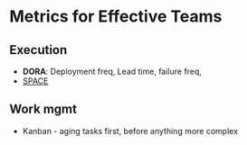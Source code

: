# Metrics for Effective Teams

## Execution

- **DORA**: Deployment freq, Lead time, failure freq, 
- [SPACE](https://www.infoq.com/news/2021/03/space-developer-productivity/)

## Work mgmt

- Kanban - aging tasks first, before anything more complex
